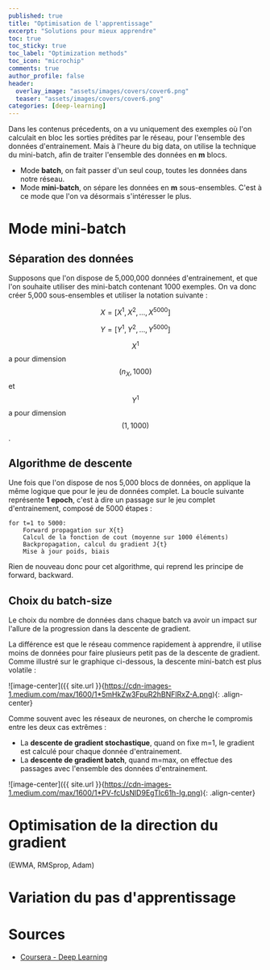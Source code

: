 ```yaml
---
published: true
title: "Optimisation de l'apprentissage"
excerpt: "Solutions pour mieux apprendre"
toc: true
toc_sticky: true
toc_label: "Optimization methods"
toc_icon: "microchip"
comments: true
author_profile: false
header:
  overlay_image: "assets/images/covers/cover6.png"
  teaser: "assets/images/covers/cover6.png"
categories: [deep-learning]
---
```


Dans les contenus précedents, on a vu uniquement des exemples où l'on calculait en bloc les sorties prédites par le réseau, pour l'ensemble des données d'entrainement. Mais à l'heure du big data, on utilise la technique du mini-batch, afin de traiter l'ensemble des données en **m** blocs.

- Mode **batch**, on fait passer d'un seul coup, toutes les données dans notre réseau.
- Mode **mini-batch**, on sépare les données en **m** sous-ensembles. C'est à ce mode que l'on va désormais s'intéresser le plus.

# Mode mini-batch

## Séparation des données

Supposons que l'on dispose de 5,000,000 données d'entrainement, et que l'on souhaite utiliser des mini-batch contenant 1000 exemples. On va donc créer 5,000 sous-ensembles et utiliser la notation suivante :

$$X = [X^{{1}}, X^{{2}}, ... , X^{{5000}}]$$

$$Y =[Y^{{1}}, Y^{{2}}, ... , Y^{{5000}}]$$

$$X^{{1}}$$ a pour dimension $$(n_X, 1000)$$ et $$Y^{{1}}$$ a pour dimension $$(1, 1000)$$.

## Algorithme de descente

Une fois que l'on dispose de nos 5,000 blocs de données, on applique la même logique que pour le jeu de données complet. La boucle suivante représente **1 epoch**, c'est à dire un passage sur le jeu complet d'entrainement, composé de 5000 étapes :

```
for t=1 to 5000:
    Forward propagation sur X{t}
    Calcul de la fonction de cout (moyenne sur 1000 éléments)
    Backpropagation, calcul du gradient J{t}
    Mise à jour poids, biais
```

Rien de nouveau donc pour cet algorithme, qui reprend les principe de forward, backward. 

## Choix du batch-size

Le choix du nombre de données dans chaque batch va avoir un impact sur l'allure de la progression dans la descente de gradient.

La différence est que le réseau commence rapidement à apprendre, il utilise moins de données pour faire plusieurs petit pas de la descente de gradient. Comme illustré sur le graphique ci-dessous, la descente mini-batch est plus volatile :

![image-center]({{ site.url }}{https://cdn-images-1.medium.com/max/1600/1*5mHkZw3FpuR2hBNFlRxZ-A.png){: .align-center}

Comme souvent avec les réseaux de neurones, on cherche le compromis entre les deux cas extrêmes :

- La **descente de gradient stochastique**, quand on fixe m=1, le gradient est calculé pour chaque donnée d'entrainement.
- La **descente de gradient batch**, quand m=max, on effectue des passages avec l'ensemble des données d'entrainement.

![image-center]({{ site.url }}{https://cdn-images-1.medium.com/max/1600/1*PV-fcUsNlD9EgTIc61h-Ig.png){: .align-center}


# Optimisation de la direction du gradient
(EWMA, RMSprop, Adam)

# Variation du pas d'apprentissage


# Sources

- [Coursera - Deep Learning](www.coursera.org/learn/neural-networks-deep-learning)
